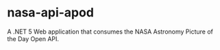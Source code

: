 # nasa-api-apod
A .NET 5 Web application that consumes the NASA Astronomy Picture of the Day Open API.
